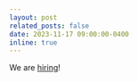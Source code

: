 ```yaml
---
layout: post
related_posts: false
date: 2023-11-17 09:00:00-0400 
inline: true
---
```


We are [hiring](/openings/)!
